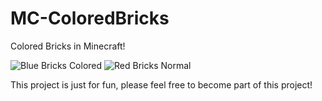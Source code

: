 # MC-ColoredBricks

Colored Bricks in Minecraft!

![Blue Bricks Colored](https://github.com/LudwigBooysen/MC-ColoredBricks/Images/blue_bricks_colored)
![Red Bricks Normal](https://github.com/LudwigBooysen/MC-ColoredBricks/Images/red_bricks_normal)

This project is just for fun, please feel free to become part of this project!
